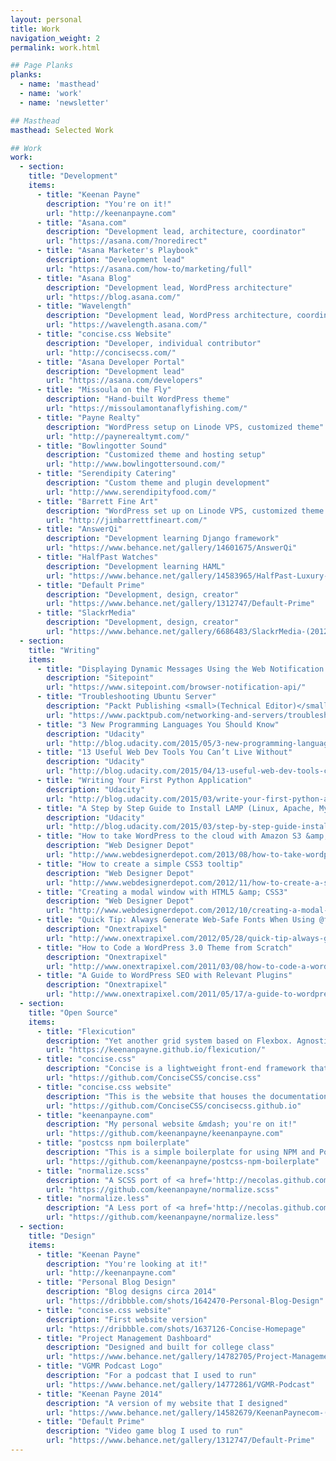 ```yaml
---
layout: personal
title: Work
navigation_weight: 2
permalink: work.html

## Page Planks
planks:
  - name: 'masthead'
  - name: 'work'
  - name: 'newsletter'

## Masthead
masthead: Selected Work

## Work
work:
  - section:
    title: "Development"
    items:
      - title: "Keenan Payne"
        description: "You're on it!"
        url: "http://keenanpayne.com"
      - title: "Asana.com"
        description: "Development lead, architecture, coordinator"
        url: "https://asana.com/?noredirect"
      - title: "Asana Marketer's Playbook"
        description: "Development lead"
        url: "https://asana.com/how-to/marketing/full"
      - title: "Asana Blog"
        description: "Development lead, WordPress architecture"
        url: "https://blog.asana.com/"
      - title: "Wavelength"
        description: "Development lead, WordPress architecture, coordinator"
        url: "https://wavelength.asana.com/"
      - title: "concise.css Website"
        description: "Developer, individual contributor"
        url: "http://concisecss.com/"
      - title: "Asana Developer Portal"
        description: "Development lead"
        url: "https://asana.com/developers"
      - title: "Missoula on the Fly"
        description: "Hand-built WordPress theme"
        url: "https://missoulamontanaflyfishing.com/"
      - title: "Payne Realty"
        description: "WordPress setup on Linode VPS, customized theme"
        url: "http://paynerealtymt.com/"
      - title: "Bowlingotter Sound"
        description: "Customized theme and hosting setup"
        url: "http://www.bowlingottersound.com/"
      - title: "Serendipity Catering"
        description: "Custom theme and plugin development"
        url: "http://www.serendipityfood.com/"
      - title: "Barrett Fine Art"
        description: "WordPress set up on Linode VPS, customized theme and PayPal integration"
        url: "http://jimbarrettfineart.com/"
      - title: "AnswerQi"
        description: "Development learning Django framework"
        url: "https://www.behance.net/gallery/14601675/AnswerQi"
      - title: "HalfPast Watches"
        description: "Development learning HAML"
        url: "https://www.behance.net/gallery/14583965/HalfPast-Luxury-Watches"
      - title: "Default Prime"
        description: "Development, design, creator"
        url: "https://www.behance.net/gallery/1312747/Default-Prime"
      - title: "SlackrMedia"
        description: "Development, design, creator"
        url: "https://www.behance.net/gallery/6686483/SlackrMedia-(2012)"
  - section:
    title: "Writing"
    items:
      - title: "Displaying Dynamic Messages Using the Web Notification API"
        description: "Sitepoint"
        url: "https://www.sitepoint.com/browser-notification-api/"
      - title: "Troubleshooting Ubuntu Server"
        description: "Packt Publishing <small>(Technical Editor)</small>"
        url: "https://www.packtpub.com/networking-and-servers/troubleshooting-ubuntu-server"
      - title: "3 New Programming Languages You Should Know"
        description: "Udacity"
        url: "http://blog.udacity.com/2015/05/3-new-programming-languages-know.html"
      - title: "13 Useful Web Dev Tools You Can’t Live Without"
        description: "Udacity"
        url: "http://blog.udacity.com/2015/04/13-useful-web-dev-tools-cant-live-without.html"
      - title: "Writing Your First Python Application"
        description: "Udacity"
        url: "http://blog.udacity.com/2015/03/write-your-first-python-application.html"
      - title: "A Step by Step Guide to Install LAMP (Linux, Apache, MySQL, Python) on Ubuntu"
        description: "Udacity"
        url: "http://blog.udacity.com/2015/03/step-by-step-guide-install-lamp-linux-apache-mysql-python-ubuntu.html"
      - title: "How to take WordPress to the cloud with Amazon S3 &amp; CloudFront"
        description: "Web Designer Depot"
        url: "http://www.webdesignerdepot.com/2013/08/how-to-take-wordpress-to-the-cloud-with-amazon-s3-cloudfront/"
      - title: "How to create a simple CSS3 tooltip"
        description: "Web Designer Depot"
        url: "http://www.webdesignerdepot.com/2012/11/how-to-create-a-simple-css3-tooltip/"
      - title: "Creating a modal window with HTML5 &amp; CSS3"
        description: "Web Designer Depot"
        url: "http://www.webdesignerdepot.com/2012/10/creating-a-modal-window-with-html5-and-css3/"
      - title: "Quick Tip: Always Generate Web-Safe Fonts When Using @font-face"
        description: "Onextrapixel"
        url: "http://www.onextrapixel.com/2012/05/28/quick-tip-always-generate-web-safe-fonts-when-using-font-face/"
      - title: "How to Code a WordPress 3.0 Theme from Scratch"
        description: "Onextrapixel"
        url: "http://www.onextrapixel.com/2011/03/08/how-to-code-a-wordpress-3-0-theme-from-scratch/"
      - title: "A Guide to WordPress SEO with Relevant Plugins"
        description: "Onextrapixel"
        url: "http://www.onextrapixel.com/2011/05/17/a-guide-to-wordpress-seo-with-relevant-plugins/"
  - section:
    title: "Open Source"
    items:
      - title: "Flexicution"
        description: "Yet another grid system based on Flexbox. Agnostic, easy-to-use, customizable."
        url: "https://keenanpayne.github.io/flexicution/"
      - title: "concise.css"
        description: "Concise is a lightweight front-end framework that I built with the help of my friend <a href='http://jameskolce.com/' title='James Kolce' target='_blank'>James Kolce</a>"
        url: "https://github.com/ConciseCSS/concise.css"
      - title: "concise.css website"
        description: "This is the website that houses the documentation for concise.css"
        url: "https://github.com/ConciseCSS/concisecss.github.io"
      - title: "keenanpayne.com"
        description: "My personal website &mdash; you're on it!"
        url: "https://github.com/keenanpayne/keenanpayne.com"
      - title: "postcss npm boilerplate"
        description: "This is a simple boilerplate for using NPM and PostCSS to handle my common front-end development environments."
        url: "https://github.com/keenanpayne/postcss-npm-boilerplate"
      - title: "normalize.scss"
        description: "A SCSS port of <a href='http://necolas.github.com/normalize.css/' target='_blank'>normalize.css</a>"
        url: "https://github.com/keenanpayne/normalize.scss"
      - title: "normalize.less"
        description: "A Less port of <a href='http://necolas.github.com/normalize.css/' target='_blank'>normalize.css</a>"
        url: "https://github.com/keenanpayne/normalize.less"
  - section:
    title: "Design"
    items:
      - title: "Keenan Payne"
        description: "You're looking at it!"
        url: "http://keenanpayne.com"
      - title: "Personal Blog Design"
        description: "Blog designs circa 2014"
        url: "https://dribbble.com/shots/1642470-Personal-Blog-Design"
      - title: "concise.css website"
        description: "First website version"
        url: "https://dribbble.com/shots/1637126-Concise-Homepage"
      - title: "Project Management Dashboard"
        description: "Designed and built for college class"
        url: "https://www.behance.net/gallery/14782705/Project-Management-Dashboard-Mockup"
      - title: "VGMR Podcast Logo"
        description: "For a podcast that I used to run"
        url: "https://www.behance.net/gallery/14772861/VGMR-Podcast"
      - title: "Keenan Payne 2014"
        description: "A version of my website that I designed"
        url: "https://www.behance.net/gallery/14582679/KeenanPaynecom-(Jan-2014)"
      - title: "Default Prime"
        description: "Video game blog I used to run"
        url: "https://www.behance.net/gallery/1312747/Default-Prime"
---
```

